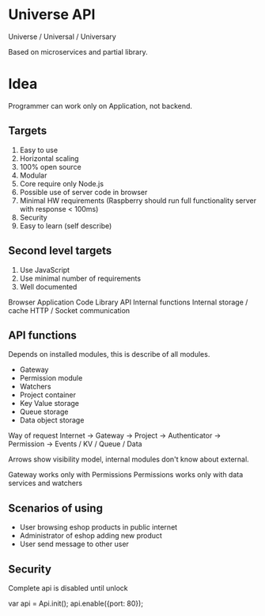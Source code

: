 Universe API
============
Universe / Universal / Universary

Based on microservices and partial library.

Idea
====
Programmer can work only on Application, not backend.

Targets
-------
1. Easy to use
2. Horizontal scaling
3. 100% open source
4. Modular
5. Core require only Node.js
6. Possible use of server code in browser
7. Minimal HW requirements (Raspberry should run full functionality server with response < 100ms)
8. Security
9. Easy to learn (self describe)

Second level targets
--------------------
1. Use JavaScript
2. Use minimal number of requirements
3. Well documented 

Browser
    Application Code
    Library API
    Internal functions
    Internal storage / cache
    HTTP / Socket communication

API functions
-------------
Depends on installed modules, this is describe of all modules.

- Gateway
- Permission module
- Watchers
- Project container
- Key Value storage
- Queue storage
- Data object storage


Way of request
Internet -> Gateway -> Project -> Authenticator -> Permission -> Events / KV / Queue / Data

Arrows show visibility model, internal modules don't know about external.

Gateway works only with Permissions
Permissions works only with data services and watchers


Scenarios of using
-------------------
- User browsing eshop products in public internet
- Administrator of eshop adding new product
- User send message to other user

Security
--------
Complete api is disabled until unlock

var api = Api.init();
api.enable({port: 80});